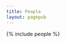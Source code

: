 ```yaml
---
title: People
layout: pagepub
---
```


<!--{% include people Name = 'Wenhui; Craig' %}

-->
{% include people %}
